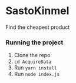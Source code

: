 # SastoKinmel
Find the cheapest product

### Running the project

1) Clone the repo
2) `cd AcquireData`
3) Run `yarn install`
4) Run `node index.js`
